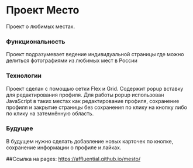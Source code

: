 # Проект Место

Проект о любимых местах.

### Функциональность

Проект подразумевает ведение индивидуальной страницы где можно делиться фотографиями из любимых мест в России

### Технологии

Проект сделан с помощью сетки Flex и Grid. Содержит popup вставку для редактирования профиля.
Для работы popup использован JavaScript в таких местах как редактирование профиля, сохранение профиля
и закрытие страницы без сохранения по клику на кнопку либо по клику на затемнённую область.

### Будущее

В будущем нужно сделать добавление новых карточек по кнопке, сохранение информации о профиле и лайках. 


##Ссылка на pages:
https://affluential.github.io/mesto/
